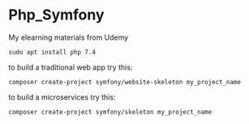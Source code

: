 # Php_Symfony
My elearning materials from Udemy

```sudo apt install php 7.4```

to build a traditional web app try this:

```composer create-project symfony/website-skeleton my_project_name```

to build a microservices try this:

```
composer create-project symfony/skeleton my_project_name
```
